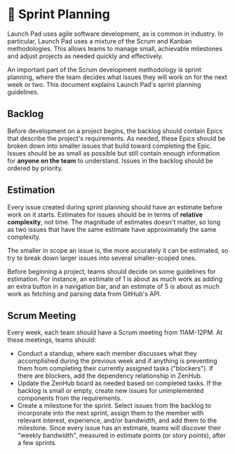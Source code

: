 # 🏃 Sprint Planning

Launch Pad uses agile software development, as is common in industry. In
particular, Launch Pad uses a mixture of the Scrum and Kanban methodologies.
This allows teams to manage small, achievable milestones and adjust projects as
needed quickly and effectively.

An important part of the Scrum development methodology is sprint planning, where
the team decides what issues they will work on for the next week or two.
This document explains Launch Pad's sprint planning guidelines.

## Backlog

Before development on a project begins, the backlog should contain Epics that
describe the project's requirements. As needed, these Epics should be broken
down into smaller issues that build toward completing the Epic. Issues should
be as small as possible but still contain enough information for
**anyone on the team** to understand. Issues in the backlog should be ordered
by priority.

## Estimation

Every issue created during sprint planning should have an estimate before work
on it starts. Estimates for issues should be in terms of **relative complexity**,
not time. The magnitude of estimates doesn't matter, so long as two issues that
have the same estimate have approximately the same complexity.

The smaller in scope an issue is, the more accurately it can be estimated, so
try to break down larger issues into several smaller-scoped ones.

Before beginning a project, teams should decide on some guidelines for estimation.
For instance, an estimate of 1 is about as much work as adding an extra button
in a navigation bar, and an estimate of 5 is about as much work as fetching and
parsing data from GitHub's API.

## Scrum Meeting

Every week, each team should have a Scrum meeting from 11AM-12PM. At these
meetings, teams should:

* Conduct a standup, where each member discusses what they accomplished during
  the previous week and if anything is preventing them from completing their
  currently assigned tasks ("blockers"). If there are blockers, add the
  dependency relationship in ZenHub.
* Update the ZenHub board as needed based on completed tasks. If the backlog is
  small or empty, create new issues for unimplemented components from the
  requirements.
* Create a milestone for the sprint. Select issues from the backlog to
  incorporate into the next sprint, assign them to the member with relevant
  interest, experience, and/or bandwidth, and add them to the milestone.
  Since every issue has an estimate, teams will discover their "weekly
  bandwidth", measured in estimate points (or story points), after a few sprints.
